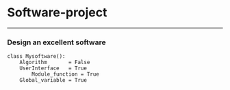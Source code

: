 # Software-project

***
### Design an excellent software
```
class Mysoftware():
	Algorithm       = False
	UserInterface   = True
        Module_function = True
	Global_variable = True
```
